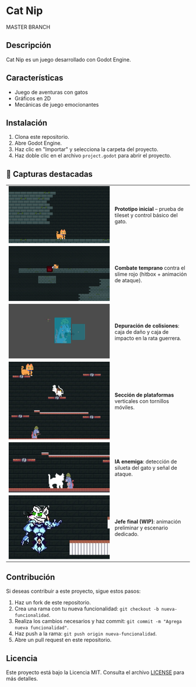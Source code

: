 # Cat Nip
MASTER  BRANCH
## Descripción
Cat Nip es un juego desarrollado con Godot Engine.

## Características
- Juego de aventuras con gatos
- Gráficos en 2D
- Mecánicas de juego emocionantes

## Instalación
1. Clona este repositorio.
2. Abre Godot Engine.
3. Haz clic en "Importar" y selecciona la carpeta del proyecto.
4. Haz doble clic en el archivo `project.godot` para abrir el proyecto.

## 📸 Capturas destacadas

| | |
|---|---|
| ![Primer prototipo](images/Cat_nip1.jpg) | **Prototipo inicial** – prueba de tileset y control básico del gato. |
| ![Slime combat](images/Cat_nip2.jpg) | **Combate temprano** contra el slime rojo (hitbox + animación de ataque). |
| ![Enemy hitboxes](images/Cat_nip3.jpg) | **Depuración de colisiones**: caja de daño y caja de impacto en la rata guerrera. |
| ![Platforming](images/Cat_nip4.jpg) | **Sección de plataformas** verticales con tornillos móviles. |
| ![Stealth rat](images/Cat_nip5.jpg) | **IA enemiga**: detección de silueta del gato y señal de ataque. |
| ![Boss WIP](images/Cat_nip6.jpg) | **Jefe final (WIP)**: animación preliminar y escenario dedicado. |

## Contribución
Si deseas contribuir a este proyecto, sigue estos pasos:
1. Haz un fork de este repositorio.
2. Crea una rama con tu nueva funcionalidad: `git checkout -b nueva-funcionalidad`.
3. Realiza los cambios necesarios y haz commit: `git commit -m "Agrega nueva funcionalidad"`.
4. Haz push a la rama: `git push origin nueva-funcionalidad`.
5. Abre un pull request en este repositorio.

## Licencia
Este proyecto está bajo la Licencia MIT. Consulta el archivo [LICENSE](./LICENSE) para más detalles.
